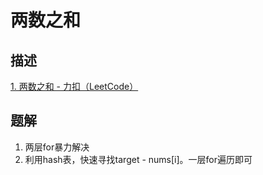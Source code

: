 # 两数之和

## 描述

[1. 两数之和 - 力扣（LeetCode）](https://leetcode.cn/problems/two-sum/)

## 题解

1. 两层for暴力解决
2. 利用hash表，快速寻找target - nums[i]。一层for遍历即可